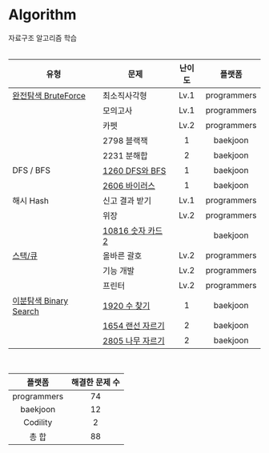 # Algorithm

자료구조 알고리즘 학습
<br><br>

| 유형 | 문제 | 난이도 | 플랫폼 |
|-|----|:-:|:-:|
| [완전탐색 BruteForce](https://hongssup.tistory.com/325) | 최소직사각형 | Lv.1 | programmers |
|| 모의고사 | Lv.1 | programmers |
|| 카펫 | Lv.2 | programmers |
|| 2798 블랙잭 | 1 | baekjoon |
|| 2231 분해합 | 2 | baekjoon |
| DFS / BFS | [1260 DFS와 BFS](https://hongssup.tistory.com/498) | 1 | baekjoon |
|| [2606 바이러스](https://hongssup.tistory.com/499) | 1 | baekjoon |
| 해시 Hash | 신고 결과 받기  | Lv.1 | programmers |
|| 위장 | Lv.2 | programmers |
|| [10816 숫자 카드 2](https://hongssup.tistory.com/487) || baekjoon |
| [스택/큐](https://hongssup.tistory.com/434) | 올바른 괄호 | Lv.2 | programmers |
|| 기능 개발 | Lv.2 | programmers |
|| 프린터 | Lv.2 | programmers |
| [이분탐색 Binary Search](https://hongssup.tistory.com/485) | [1920 수 찾기](https://hongssup.tistory.com/484) | 1 | baekjoon |
|| [1654 랜선 자르기](https://hongssup.tistory.com/488) | 2 | baekjoon |
|| [2805 나무 자르기](https://hongssup.tistory.com/490) | 2 | baekjoon |

<br>

| 플랫폼 | 해결한 문제 수 |
|:-:|:-:|
| programmers | 74 |
| baekjoon | 12 |
| Codility | 2 |
| 총 합 | 88 |
